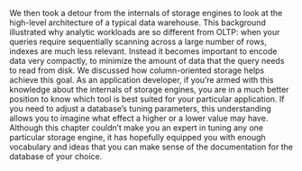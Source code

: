 We then took a detour from the internals of storage engines to look at the high-level architecture
of a typical data warehouse. This background illustrated why analytic workloads are so different
from OLTP: when your queries require sequentially scanning across a large number of rows, indexes
are much less relevant. Instead it becomes important to encode data very compactly, to minimize the
amount of data that the query needs to read from disk. We discussed how column-oriented storage
helps achieve this goal. As an application developer, if you’re armed with this knowledge about the internals of storage
engines, you are in a much better position to know which tool is best suited for your particular
application. If you need to adjust a database’s tuning parameters, this understanding allows you to
imagine what effect a higher or a lower value may have. Although this chapter couldn’t make you an expert in tuning any one particular storage engine, it
has hopefully equipped you with enough vocabulary and ideas that you can make sense of the
documentation for the database of your choice.